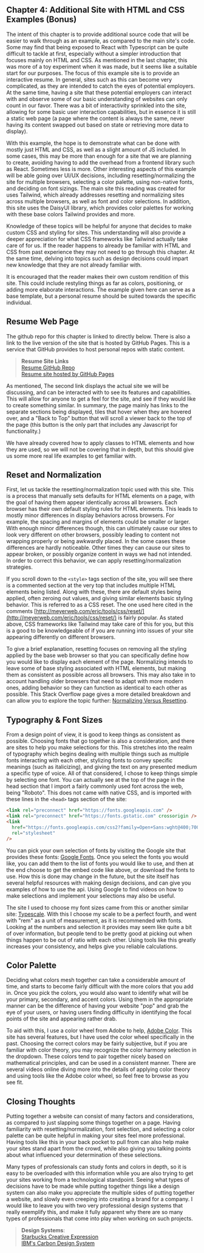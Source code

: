 ## Chapter 4: Additional Site with HTML and CSS Examples (Bonus)

The intent of this chapter is to provide additional source code that will be easier to walk through as an
example, as compared to the main site's code. Some may find that being exposed to React with Typescript can be
quite difficult to tackle at first, especially without a simpler introduction that focuses mainly on
HTML and CSS. As mentioned in the last chapter, this was more of a toy experiment when it was made, but it seems
like a suitable start for our purposes. The focus of this example site is to provide an interactive resume. In
general, sites such as this can become very complicated, as they are intended to catch the eyes of potential
employers. At the same time, having a site that these potential employers can interact with and observe some of
our basic understanding of websites can only count in our favor. There was a bit of interactivity
sprinkled into the site, allowing for some basic user interaction capabilities, but in essence it is still a
static web page (a page where the content is always the same, never having its content swapped out based on
state or retrieving more data to display).

With this example, the hope is to demonstrate what can be done with mostly just HTML and CSS, as well as
a slight amount of JS included. In some cases, this may be more than enough for a site that we are planning
to create, avoiding having to add the overhead from a frontend library such as React. Sometimes less is more.
Other interesting aspects of this example will be able going over UI/UX decisions, including
resetting/normalizing the site for multiple browsers, selecting a color palette, using non-native fonts, and
deciding on font sizings. The main site this reading was created for uses Tailwind, which already
addresses resetting and normalizing sites across multiple browsers, as well as font and color selections. In
addition, this site uses the DaisyUI library, which provides color palettes for working with these base colors
Tailwind provides and more.

Knowledge of these topics will be helpful for anyone that decides to make custom CSS and styling for sites.
This understanding will also provide a deeper appreciation for what CSS frameworks like Tailwind actually take
care of for us. If the reader happens to already be familiar with HTML and CSS from past experience they may not
need to go through this chapter. At the same time, delving into topics such as design decisions could impart
new knowledge that they are not already familiar with.

It is encouraged that the reader makes their own custom rendition of this site. This could include restyling
things as far as colors, positioning, or adding more elaborate interactions. The example given here can serve as
a base template, but a personal resume should be suited towards the specific individual.

## Resume Web Page

The github repo for this chapter is linked to directly below. There is also a link to the live version of
the site that is hosted by GitHub Pages. This is a service that GitHub provides to host personal repos
with static content.

> **Resume Site Links**  
> [Resume GitHub Repo](https://github.com/tdownie0/resume)  
> [Resume site hosted by GitHub Pages](https://tdownie0.github.io/resume/)

As mentioned, The second link displays the actual site we will be discussing, and can be interacted with to see
its features and capabilities. This will allow for anyone to get a feel for the site, and see if they would like
to create something similar. In summary, the page mainly has links to the separate sections being displayed,
tiles that hover when they are hovered over, and a "Back to Top" button that will scroll a viewer back to the top
of the page (this button is the only part that includes any Javascript for functionality.)

We have already covered how to apply classes to HTML elements and how they are used, so we will not be covering
that in depth, but this should give us some more real life examples to get familiar with.

## Reset and Normalization

First, let us tackle the resetting/normalization topic used with this site. This is a process that manually sets
defaults for HTML elements on a page, with the goal of having them appear identically across all browsers.
Each browser has their own default styling rules for HTML elements. This leads to mostly minor differences in
display behaviors across browsers. For example, the spacing and margins of elements
could be smaller or larger. With enough minor differences though, this can ultimately cause our sites to look
very different on other browsers, possibly leading to content not wrapping properly or being awkwardly placed.
In the some cases these differences are hardly noticeable. Other times they can cause our sites to
appear broken, or possibly organize content in ways we had not intended. In order to correct this behavior, we
can apply resetting/normalization strategies.

If you scroll down to the `<style>` tags section of the site, you will see there is a commented section at the
very top that includes multiple HTML elements being listed. Along with these, there are default styles being
applied, often zeroing out values, and giving similar elements basic styling behavior. This is referred to as
a CSS reset. The one used here cited in the comments
[http://meyerweb.com/eric/tools/css/reset/](http://meyerweb.com/eric/tools/css/reset/) is fairly popular. As
stated above, CSS frameworks like Tailwind may take care of this for you, but this is a good to be knowledgeable
of if you are running into issues of your site appearing differently on different browsers.

To give a brief explanation, resetting focuses on removing all the styling applied by the base web browser so
that you can specifically define how you would like to display each element of the page. Normalizing intends to
leave some of base styling associated with HTML elements, but making them as consistent as possible across all
browsers. This may also take in to account handling older browsers that need to adapt with more modern ones,
adding behavior so they can function as identical to each other as possible. This Stack Overflow page gives a
more detailed breakdown and can allow you to explore the topic further:
[Normalizing Versus Resetting](https://stackoverflow.com/questions/6887336/what-is-the-difference-between-normalize-css-and-reset-css).

## Typography & Font Sizes

From a design point of view, it is good to keep things as consistent as possible. Choosing fonts that go together
is also a consideration, and there are sites to help you make selections for this. This stretches into the realm
of typography which begins dealing with multiple things such as multiple fonts interacting with each other,
stylizing fonts to convey specific meanings (such as italicizing), and giving the text on any presented
medium a specific type of voice. All of that considered, I chose to keep things simple by selecting one font.
You can actually see at the top of the page in the head section that I import a fairly commonly used font across
the web, being "Roboto". This does not came with native CSS, and is imported with these lines in the `<head>`
tags section of the site:

```html
<link rel="preconnect" href="https://fonts.googleapis.com" />
<link rel="preconnect" href="https://fonts.gstatic.com" crossorigin />
<link
  href="https://fonts.googleapis.com/css2?family=Open+Sans:wght@400;700&family=Roboto:wght@300;400&display=swap"
  rel="stylesheet"
/>
```

You can pick your own selection of fonts by visiting the Google site that provides these fonts:
[Google Fonts](https://fonts.google.com/). Once you select the fonts you would like, you can add them to the list
of fonts you would like to use, and then at the end choose to get the embed code like above, or download the
fonts to use. How this is done may change in the future, but the site itself has several helpful resources with
making design decisions, and can give you examples of how to use the api. Using Google to find videos on how
to make selections and implement your selections may also be useful.

The site I used to choose my font sizes came from this or another similar site:
[Typescale](https://typescale.com/). With this I choose my scale to be a perfect fourth, and went with "rem" as
a unit of measurement, as it is recommended with fonts. Looking at the numbers and selection it provides may
seem like quite a bit of over information, but people tend to be pretty good at picking out when things happen
to be out of ratio with each other. Using tools like this greatly increases your consistency, and helps give
you reliable calculations.

## Color Palette

Deciding what colors mesh together can take a considerable amount of time, and starts to become fairly difficult
with the more colors that you add in. Once you pick the colors, you would also want to identify what will
be your primary, secondary, and accent colors. Using them in the appropriate manner can be the difference of
having your website "pop" and grab the eye of your users, or having users finding difficulty in identifying
the focal points of the site and appearing rather drab.

To aid with this, I use a color wheel from Adobe to help,
[Adobe Color](https://color.adobe.com/create/color-wheel). This site has several features, but I have used the
color wheel specifically in the past. Choosing the correct colors may be fairly subjective, but if you are
familiar with color theory, you may recognize the color harmony selection in the dropdown. These colors tend to
pair together nicely based on mathematical principles, and can be used in a consistent manner. There are
several videos online diving more into the details of applying color theory and using tools like the Adobe
color wheel, so feel free to browse as you see fit.

## Closing Thoughts

Putting together a website can consist of many factors and considerations, as compared to just slapping some
things together on a page. Having familiarity with resetting/normalization, font selection, and selecting a
color palette can be quite helpful in making your sites feel more professional. Having tools like this in your
back pocket to pull from can also help make your sites stand apart from the crowd, while also giving you talking
points about what influenced your determination of these selections.

Many types of professionals can study fonts and colors in depth, so it is easy to be overloaded with this
information while you are also trying to get your sites working from a technological standpoint. Seeing what
types of decisions have to be made while putting together things like a design system can also make you
appreciate the multiple sides of putting together a website, and slowly even creeping into creating a brand for
a company. I would like to leave you with two very professional design systems that really exemplify this, and
make it fully apparent why there are so many types of professionals that come into play when working on such
projects.

> **Design Systems**:  
> [Starbucks Creative Expression](https://creative.starbucks.com/)  
> [IBM's Carbon Design System](https://carbondesignsystem.com/)
